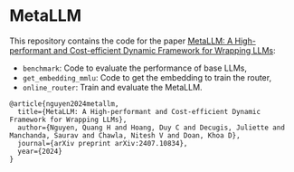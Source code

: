 # MetaLLM
This repository contains the code for the paper [MetaLLM: A High-performant and Cost-efficient Dynamic Framework for Wrapping LLMs](https://arxiv.org/abs/2407.10834):
- `benchmark`: Code to evaluate the performance of base LLMs,
- `get_embedding_mmlu`: Code to get the embedding to train the router,
- `online_router`: Train and evaluate the MetaLLM.

```
@article{nguyen2024metallm,
  title={MetaLLM: A High-performant and Cost-efficient Dynamic Framework for Wrapping LLMs},
  author={Nguyen, Quang H and Hoang, Duy C and Decugis, Juliette and Manchanda, Saurav and Chawla, Nitesh V and Doan, Khoa D},
  journal={arXiv preprint arXiv:2407.10834},
  year={2024}
}
```
